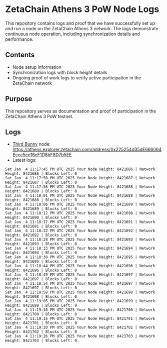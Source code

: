 # ZetaChain Athens 3 PoW Node Logs
This repository contains logs and proof that we have successfully set up and run a node on the ZetaChain Athens 3 network. The logs demonstrate continuous node operation, including synchronization details and performance.

## Contents
- Node setup information
- Synchronization logs with block height details
- Ongoing proof of work logs to verify active participation in the ZetaChain network

## Purpose
This repository serves as documentation and proof of participation in the ZetaChain Athens 3 PoW testnet.

## Logs

- [Third Bunny](https://thirdbunny.xyz/) node: https://athens.explorer.zetachain.com/address/0x225254d35dE666064Eccc5ce16eF1D8bF8D7b5EE
- Latest logs:
```
Sat Jan  4 11:17:45 PM UTC 2025 Your Node Height: 8421686 | Network Height: 8421686 | Blocks Left: 0
Sat Jan  4 11:17:50 PM UTC 2025 Your Node Height: 8421687 | Network Height: 8421687 | Blocks Left: 0
Sat Jan  4 11:17:56 PM UTC 2025 Your Node Height: 8421688 | Network Height: 8421688 | Blocks Left: 0
Sat Jan  4 11:18:01 PM UTC 2025 Your Node Height: 8421688 | Network Height: 8421688 | Blocks Left: 0
Sat Jan  4 11:18:06 PM UTC 2025 Your Node Height: 8421689 | Network Height: 8421689 | Blocks Left: 0
Sat Jan  4 11:18:12 PM UTC 2025 Your Node Height: 8421690 | Network Height: 8421690 | Blocks Left: 0
Sat Jan  4 11:18:17 PM UTC 2025 Your Node Height: 8421691 | Network Height: 8421691 | Blocks Left: 0
Sat Jan  4 11:18:22 PM UTC 2025 Your Node Height: 8421692 | Network Height: 8421692 | Blocks Left: 0
Sat Jan  4 11:18:28 PM UTC 2025 Your Node Height: 8421693 | Network Height: 8421693 | Blocks Left: 0
Sat Jan  4 11:18:33 PM UTC 2025 Your Node Height: 8421694 | Network Height: 8421694 | Blocks Left: 0
Sat Jan  4 11:18:38 PM UTC 2025 Your Node Height: 8421695 | Network Height: 8421695 | Blocks Left: 0
Sat Jan  4 11:18:44 PM UTC 2025 Your Node Height: 8421696 | Network Height: 8421696 | Blocks Left: 0
Sat Jan  4 11:18:49 PM UTC 2025 Your Node Height: 8421697 | Network Height: 8421697 | Blocks Left: 0
Sat Jan  4 11:18:54 PM UTC 2025 Your Node Height: 8421697 | Network Height: 8421697 | Blocks Left: 0
Sat Jan  4 11:18:59 PM UTC 2025 Your Node Height: 8421698 | Network Height: 8421698 | Blocks Left: 0
Sat Jan  4 11:19:05 PM UTC 2025 Your Node Height: 8421699 | Network Height: 8421699 | Blocks Left: 0
Sat Jan  4 11:19:10 PM UTC 2025 Your Node Height: 8421700 | Network Height: 8421700 | Blocks Left: 0
Sat Jan  4 11:19:15 PM UTC 2025 Your Node Height: 8421701 | Network Height: 8421701 | Blocks Left: 0
Sat Jan  4 11:19:20 PM UTC 2025 Your Node Height: 8421702 | Network Height: 8421702 | Blocks Left: 0
Sat Jan  4 11:19:26 PM UTC 2025 Your Node Height: 8421703 | Network Height: 8421703 | Blocks Left: 0
```
